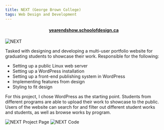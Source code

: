 ```yaml
---
title: NEXT (George Brown College)
tags: Web Design and Development
---
```

<h4 style="text-align: center;"><a href="http://yearendshow.schoolofdesign.ca/" target="_blank">yearendshow.schoolofdesign.ca</a></h4>

![NEXT](/img/GBC-NEXT/top.jpg)

Tasked with designing and developing a multi-user portfolio website for graduating students to showcase their work.
Responsible for the following:

* Setting up a public Linux web server
* Setting up a WordPress installation
* Setting up a front-end publishing system in WordPress
* Implementing features from design
* Styling to fit design

For this project, I chose WordPress as the starting point. Students from different programs are able to upload their work to showcase to the public.
Users of the website can search for and filter out different student works and students, as well as browse works by program.


![NEXT Project Page](/img/GBC-NEXT/project_page.jpg)
![NEXT Code](/img/GBC-NEXT/code.JPG)
